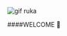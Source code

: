 ![gif ruka](https://user-images.githubusercontent.com/50201452/186163964-0650d0f5-375e-4b69-9f15-e619fa24fd43.gif)

####WELCOME 👋

